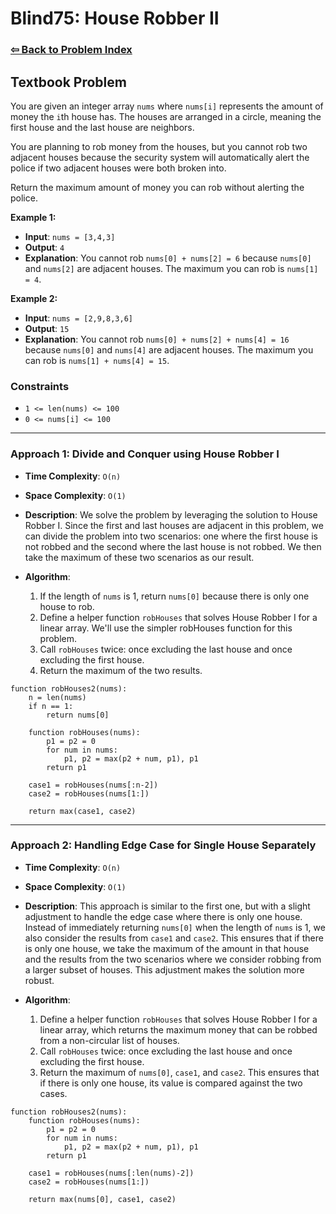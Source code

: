 # Blind75: House Robber II

### [⇦ Back to Problem Index](../../index.md)

## Textbook Problem

You are given an integer array `nums` where `nums[i]` represents the amount of money the `i`th house has. The houses are arranged in a circle, meaning the first house and the last house are neighbors.

You are planning to rob money from the houses, but you cannot rob two adjacent houses because the security system will automatically alert the police if two adjacent houses were both broken into.

Return the maximum amount of money you can rob without alerting the police.

**Example 1:**

-   **Input**: `nums = [3,4,3]`
-   **Output**: `4`
-   **Explanation**: You cannot rob `nums[0] + nums[2] = 6` because `nums[0]` and `nums[2]` are adjacent houses. The maximum you can rob is `nums[1] = 4`.

**Example 2:**

-   **Input**: `nums = [2,9,8,3,6]`
-   **Output**: `15`
-   **Explanation**: You cannot rob `nums[0] + nums[2] + nums[4] = 16` because `nums[0]` and `nums[4]` are adjacent houses. The maximum you can rob is `nums[1] + nums[4] = 15`.

### Constraints

-   `1 <= len(nums) <= 100`
-   `0 <= nums[i] <= 100`

---

### Approach 1: Divide and Conquer using House Robber I

-   **Time Complexity**: `O(n)`
-   **Space Complexity**: `O(1)`
-   **Description**: We solve the problem by leveraging the solution to House Robber I. Since the first and last houses are adjacent in this problem, we can divide the problem into two scenarios: one where the first house is not robbed and the second where the last house is not robbed. We then take the maximum of these two scenarios as our result.
-   **Algorithm**:

    1. If the length of `nums` is 1, return `nums[0]` because there is only one house to rob.
    2. Define a helper function `robHouses` that solves House Robber I for a linear array. We'll use the simpler robHouses function for this problem.
    3. Call `robHouses` twice: once excluding the last house and once excluding the first house.
    4. Return the maximum of the two results.

```pseudo
function robHouses2(nums):
    n = len(nums)
    if n == 1:
        return nums[0]

    function robHouses(nums):
        p1 = p2 = 0
        for num in nums:
            p1, p2 = max(p2 + num, p1), p1
        return p1

    case1 = robHouses(nums[:n-2])
    case2 = robHouses(nums[1:])

    return max(case1, case2)
```

---

### Approach 2: Handling Edge Case for Single House Separately

-   **Time Complexity**: `O(n)`
-   **Space Complexity**: `O(1)`
-   **Description**: This approach is similar to the first one, but with a slight adjustment to handle the edge case where there is only one house. Instead of immediately returning `nums[0]` when the length of `nums` is 1, we also consider the results from `case1` and `case2`. This ensures that if there is only one house, we take the maximum of the amount in that house and the results from the two scenarios where we consider robbing from a larger subset of houses. This adjustment makes the solution more robust.
-   **Algorithm**:

    1. Define a helper function `robHouses` that solves House Robber I for a linear array, which returns the maximum money that can be robbed from a non-circular list of houses.
    2. Call `robHouses` twice: once excluding the last house and once excluding the first house.
    3. Return the maximum of `nums[0]`, `case1`, and `case2`. This ensures that if there is only one house, its value is compared against the two cases.

```pseudo
function robHouses2(nums):
    function robHouses(nums):
        p1 = p2 = 0
        for num in nums:
            p1, p2 = max(p2 + num, p1), p1
        return p1

    case1 = robHouses(nums[:len(nums)-2])
    case2 = robHouses(nums[1:])

    return max(nums[0], case1, case2)
```
